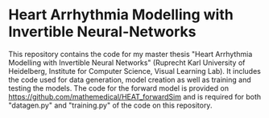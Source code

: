 # Heart Arrhythmia Modelling with Invertible Neural-Networks
This repository contains the code for my master thesis "Heart Arrhythmia Modelling with Invertible Neural Networks" (Ruprecht Karl University of Heidelberg, Institute for Computer Science, Visual Learning Lab). It includes the code used for data generation, model creation as well as training and testing the models.
The code for the forward model is provided on https://github.com/mathemedical/HEAT_forwardSim and is required for both "datagen.py" and "training.py" of the code on this repository.
